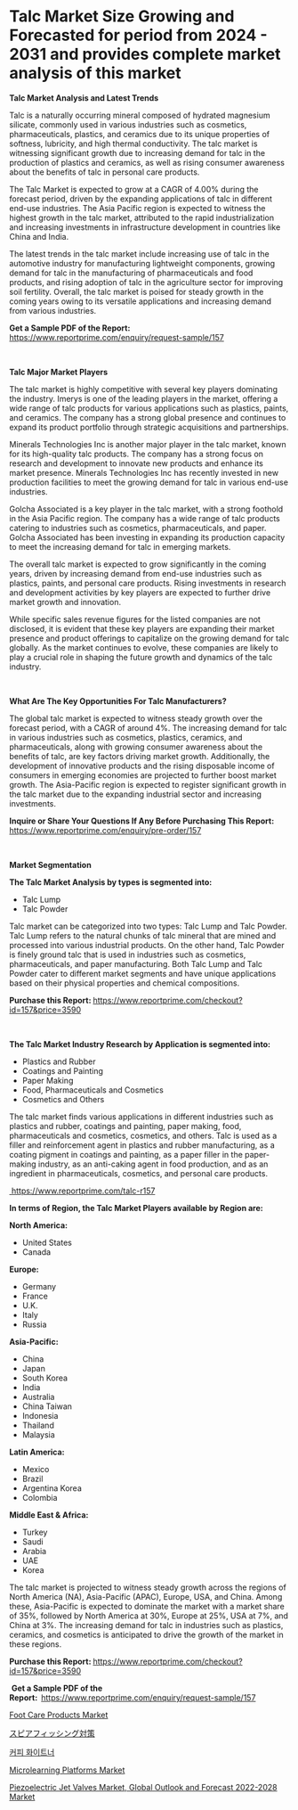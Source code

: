 <p><h1>Talc Market Size Growing and Forecasted for period from 2024 - 2031 and provides complete market analysis of this market</h1></p><p><strong>Talc Market Analysis and Latest Trends</strong></p>
<p><p>Talc is a naturally occurring mineral composed of hydrated magnesium silicate, commonly used in various industries such as cosmetics, pharmaceuticals, plastics, and ceramics due to its unique properties of softness, lubricity, and high thermal conductivity. The talc market is witnessing significant growth due to increasing demand for talc in the production of plastics and ceramics, as well as rising consumer awareness about the benefits of talc in personal care products.</p><p>The Talc Market is expected to grow at a CAGR of 4.00% during the forecast period, driven by the expanding applications of talc in different end-use industries. The Asia Pacific region is expected to witness the highest growth in the talc market, attributed to the rapid industrialization and increasing investments in infrastructure development in countries like China and India.</p><p>The latest trends in the talc market include increasing use of talc in the automotive industry for manufacturing lightweight components, growing demand for talc in the manufacturing of pharmaceuticals and food products, and rising adoption of talc in the agriculture sector for improving soil fertility. Overall, the talc market is poised for steady growth in the coming years owing to its versatile applications and increasing demand from various industries.</p></p>
<p><strong>Get a Sample PDF of the Report:&nbsp;</strong> <a href="https://www.reportprime.com/enquiry/request-sample/157">https://www.reportprime.com/enquiry/request-sample/157</a></p>
<p>&nbsp;</p>
<p><strong>Talc Major Market Players</strong></p>
<p><p>The talc market is highly competitive with several key players dominating the industry. Imerys is one of the leading players in the market, offering a wide range of talc products for various applications such as plastics, paints, and ceramics. The company has a strong global presence and continues to expand its product portfolio through strategic acquisitions and partnerships.</p><p>Minerals Technologies Inc is another major player in the talc market, known for its high-quality talc products. The company has a strong focus on research and development to innovate new products and enhance its market presence. Minerals Technologies Inc has recently invested in new production facilities to meet the growing demand for talc in various end-use industries.</p><p>Golcha Associated is a key player in the talc market, with a strong foothold in the Asia Pacific region. The company has a wide range of talc products catering to industries such as cosmetics, pharmaceuticals, and paper. Golcha Associated has been investing in expanding its production capacity to meet the increasing demand for talc in emerging markets.</p><p>The overall talc market is expected to grow significantly in the coming years, driven by increasing demand from end-use industries such as plastics, paints, and personal care products. Rising investments in research and development activities by key players are expected to further drive market growth and innovation.</p><p>While specific sales revenue figures for the listed companies are not disclosed, it is evident that these key players are expanding their market presence and product offerings to capitalize on the growing demand for talc globally. As the market continues to evolve, these companies are likely to play a crucial role in shaping the future growth and dynamics of the talc industry.</p></p>
<p>&nbsp;</p>
<p><strong>What Are The Key Opportunities For Talc Manufacturers?</strong></p>
<p><p>The global talc market is expected to witness steady growth over the forecast period, with a CAGR of around 4%. The increasing demand for talc in various industries such as cosmetics, plastics, ceramics, and pharmaceuticals, along with growing consumer awareness about the benefits of talc, are key factors driving market growth. Additionally, the development of innovative products and the rising disposable income of consumers in emerging economies are projected to further boost market growth. The Asia-Pacific region is expected to register significant growth in the talc market due to the expanding industrial sector and increasing investments.</p></p>
<p><strong>Inquire or Share Your Questions If Any Before Purchasing This Report:</strong> <a href="https://www.reportprime.com/enquiry/pre-order/157">https://www.reportprime.com/enquiry/pre-order/157</a></p>
<p>&nbsp;</p>
<p><strong>Market Segmentation</strong></p>
<p><strong>The Talc Market Analysis by types is segmented into:</strong></p>
<p><ul><li>Talc Lump</li><li>Talc Powder</li></ul></p>
<p><p>Talc market can be categorized into two types: Talc Lump and Talc Powder. Talc Lump refers to the natural chunks of talc mineral that are mined and processed into various industrial products. On the other hand, Talc Powder is finely ground talc that is used in industries such as cosmetics, pharmaceuticals, and paper manufacturing. Both Talc Lump and Talc Powder cater to different market segments and have unique applications based on their physical properties and chemical compositions.</p></p>
<p><strong>Purchase this Report:&nbsp;</strong><a href="https://www.reportprime.com/checkout?id=157&price=3590">https://www.reportprime.com/checkout?id=157&price=3590</a></p>
<p>&nbsp;</p>
<p><strong>The Talc Market Industry Research by Application is segmented into:</strong></p>
<p><ul><li>Plastics and Rubber</li><li>Coatings and Painting</li><li>Paper Making</li><li>Food, Pharmaceuticals and Cosmetics</li><li>Cosmetics and Others</li></ul></p>
<p><p>The talc market finds various applications in different industries such as plastics and rubber, coatings and painting, paper making, food, pharmaceuticals and cosmetics, cosmetics, and others. Talc is used as a filler and reinforcement agent in plastics and rubber manufacturing, as a coating pigment in coatings and painting, as a paper filler in the paper-making industry, as an anti-caking agent in food production, and as an ingredient in pharmaceuticals, cosmetics, and personal care products.</p></p>
<p><a href="https://www.reportprime.com/talc-r157">&nbsp;https://www.reportprime.com/talc-r157</a></p>
<p><strong>In terms of Region, the Talc Market Players available by Region are:</strong></p>
<p>
    <p> <strong> North America: </strong>
        <ul>
            <li>United States</li>
            <li>Canada</li>
        </ul>
        </p> 
    <p> <strong> Europe: </strong>
        <ul>
            <li>Germany</li>
            <li>France</li>
            <li>U.K.</li>
            <li>Italy</li>
            <li>Russia</li>
        </ul>
        </p> 
    <p> <strong> Asia-Pacific: </strong>
        <ul>
            <li>China</li>
            <li>Japan</li>
            <li>South Korea</li>
            <li>India</li>
            <li>Australia</li>
            <li>China Taiwan</li>
            <li>Indonesia</li>
            <li>Thailand</li>
            <li>Malaysia</li>
        </ul>
        </p> 
    <p> <strong> Latin America: </strong>
        <ul>
            <li>Mexico</li>
            <li>Brazil</li>
            <li>Argentina Korea</li>
            <li>Colombia</li>
        </ul>
        </p> 
    <p> <strong> Middle East & Africa: </strong>
        <ul>
            <li>Turkey</li>
            <li>Saudi</li>
            <li>Arabia</li>
            <li>UAE</li>
            <li>Korea</li>
        </ul>
    </p>
    </p>
<p><p>The talc market is projected to witness steady growth across the regions of North America (NA), Asia-Pacific (APAC), Europe, USA, and China. Among these, Asia-Pacific is expected to dominate the market with a market share of 35%, followed by North America at 30%, Europe at 25%, USA at 7%, and China at 3%. The increasing demand for talc in industries such as plastics, ceramics, and cosmetics is anticipated to drive the growth of the market in these regions.</p></p>
<p><strong>Purchase this Report: </strong><a href="https://www.reportprime.com/checkout?id=157&price=3590">https://www.reportprime.com/checkout?id=157&price=3590</a></p>
<p>&nbsp;<strong>Get a Sample PDF of the Report:&nbsp;&nbsp;</strong><a href="https://www.reportprime.com/enquiry/request-sample/157">https://www.reportprime.com/enquiry/request-sample/157</a></p>
<p><strong></strong></p>
<p><p><a href="https://www.linkedin.com/pulse/foot-care-products-market-share-amp-analysis-growth-trends-mcspe">Foot Care Products Market</a></p><p><a href="https://medium.com/@davidppaulsen4320/%E3%82%B9%E3%83%94%E3%82%A2%E3%83%95%E3%82%A3%E3%83%83%E3%82%B7%E3%83%B3%E3%82%B0%E9%98%B2%E6%AD%A2%E5%B8%82%E5%A0%B4%E3%81%AE%E8%A6%8F%E6%A8%A1-%E6%88%90%E9%95%B7%E3%83%88%E3%83%AC%E3%83%B3%E3%83%89-%E7%B5%B1%E8%A8%88%E3%83%87%E3%83%BC%E3%82%BF-%E4%BA%88%E6%B8%AC-2024%E5%B9%B4-2031%E5%B9%B4-51527597c63b">スピアフィッシング対策</a></p><p><a href="https://medium.com/@hulk678678/%EC%BB%A4%ED%94%BC-%ED%99%94%EC%9D%B4%ED%8A%B8%EB%84%88-%EC%8B%9C%EC%9E%A5%EC%9D%98-%ED%86%B5%EC%B0%B0-%EC%8B%9C%EC%9E%A5-%EC%B0%B8%EA%B0%80%EC%9E%90-%EC%8B%9C%EC%9E%A5-%EA%B7%9C%EB%AA%A8-%EC%A7%80%EB%A6%AC%EC%A0%81-%EC%A7%80%EC%97%AD-%EB%B0%8F-%EC%98%88%EC%B8%A1-2024-2031-f8e2655f42fa">커피 화이트너</a></p><p><a href="https://www.linkedin.com/pulse/microlearning-platforms-market-size-amp-share-analysis--gxe6e">Microlearning Platforms Market</a></p><p><a href="https://medium.com/@perrin7364/piezoelectric-jet-valves-market-global-outlook-and-forecast-2022-2028-market-a-global-and-bd3d48923273">Piezoelectric Jet Valves Market, Global Outlook and Forecast 2022-2028 Market</a></p></p>